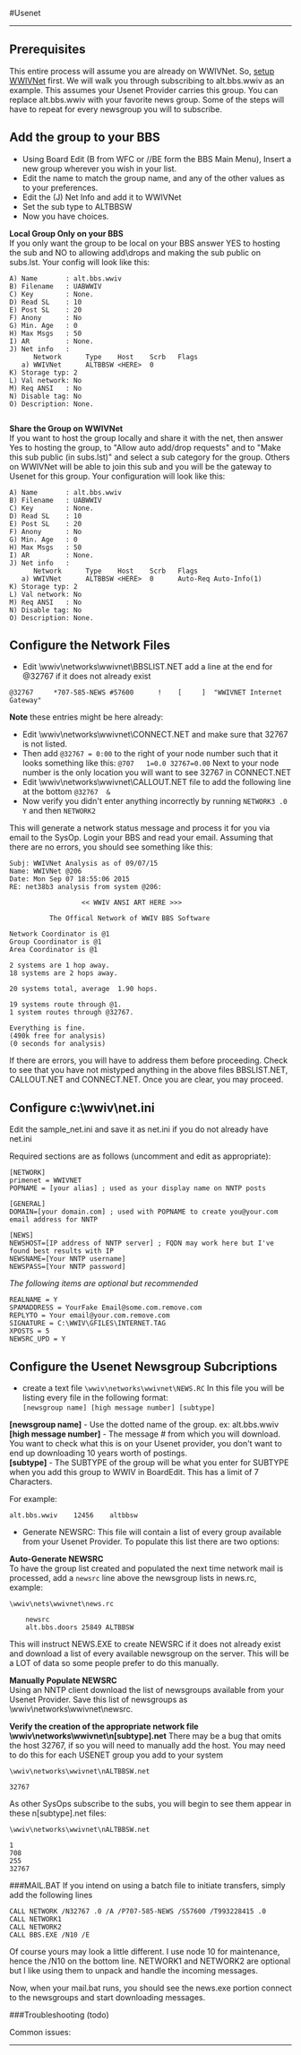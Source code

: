 #Usenet
***

## Prerequisites
This entire process will assume you are already on WWIVNet. So, 
[setup WWIVNet](WWIVNet) first. We will walk you through subscribing
to alt.bbs.wwiv as an example. This assumes your Usenet Provider 
carries this group. You can replace alt.bbs.wwiv with your favorite 
news group. Some of the steps will have to repeat for every newsgroup 
you will to subscribe.

## Add the group to your BBS
* Using Board Edit (B from WFC or //BE form the BBS Main Menu), Insert 
a new group wherever you wish in your list.
* Edit the name to match the group name, and any of the other values as to your preferences.
* Edit the (J) Net Info and add it to WWIVNet
* Set the sub type to ALTBBSW
* Now you have choices. 

**Local Group Only on your BBS**  
If you only want the group to be local on your BBS answer YES to hosting the sub and NO to allowing add\drops and making the sub public on subs.lst. Your config will look like this:
```
A) Name       : alt.bbs.wwiv
B) Filename   : UABWWIV
C) Key        : None.
D) Read SL    : 10
E) Post SL    : 20
F) Anony      : No
G) Min. Age   : 0
H) Max Msgs   : 50
I) AR         : None.
J) Net info   :
      Network      Type    Host    Scrb   Flags
   a) WWIVNet      ALTBBSW <HERE>  0
K) Storage typ: 2
L) Val network: No
M) Req ANSI   : No
N) Disable tag: No
O) Description: None.
                                                                      
```

**Share the Group on WWIVNet**  
If you want to host the group locally and share it with the net, then answer Yes 
to hosting the group, to "Allow auto add/drop requests" and to "Make this sub 
public (in subs.lst)" and select a sub category for the group. Others on 
WWIVNet will be able to join this sub and you will be the gateway to 
Usenet for this group. Your configuration will look like this:
```
A) Name       : alt.bbs.wwiv
B) Filename   : UABWWIV
C) Key        : None.
D) Read SL    : 10
E) Post SL    : 20
F) Anony      : No
G) Min. Age   : 0
H) Max Msgs   : 50
I) AR         : None.
J) Net info   :
      Network      Type    Host    Scrb   Flags
   a) WWIVNet      ALTBBSW <HERE>  0      Auto-Req Auto-Info(1)
K) Storage typ: 2
L) Val network: No
M) Req ANSI   : No
N) Disable tag: No
O) Description: None.                                                   
```

## Configure the Network Files
* Edit \wwiv\networks\wwivnet\BBSLIST.NET add a line at the end for @32767 if it does not already exist 
```
@32767     *707-585-NEWS #57600      !    [     ]  "WWIVNET Internet Gateway"
```
**Note** these entries might be here already:
* Edit \wwiv\networks\wwivnet\CONNECT.NET and make sure that 32767 is not listed.
* Then add ``` @32767 = 0:00 ``` to the right of your node number such that it looks something like this: ``` @707   1=0.0 32767=0.00 ``` Next to your node number is the only location you will want to see 32767 in CONNECT.NET
* Edit \wwiv\networks\wwivnet\CALLOUT.NET file to add the following line at the bottom ``` @32767  & ```
* Now verify you didn't enter anything incorrectly by running ``` NETWORK3 .0 Y ``` and then ``` NETWORK2 ```

This will generate a network status message and process it for you via email 
to the SysOp. Login your BBS and read your email. Assuming that there are no errors, you should 
see something like this:

```
Subj: WWIVNet Analysis as of 09/07/15
Name: WWIVNet @206
Date: Mon Sep 07 18:55:06 2015
RE: net38b3 analysis from system @206:

                  << WWIV ANSI ART HERE >>>

          The Offical Network of WWIV BBS Software

Network Coordinator is @1
Group Coordinator is @1
Area Coordinator is @1
 
2 systems are 1 hop away.
18 systems are 2 hops away.
 
20 systems total, average  1.90 hops.
 
19 systems route through @1.
1 system routes through @32767.
 
Everything is fine.
(490k free for analysis)
(0 seconds for analysis)       
```
If there are errors, you will have to address them before proceeding. Check to 
see that you have not mistyped anything in the above files BBSLIST.NET, 
CALLOUT.NET and CONNECT.NET. Once you are clear, you may proceed.

## Configure c:\wwiv\net.ini 

Edit the sample_net.ini and save it as net.ini if you do not already have net.ini

Required sections are as follows (uncomment and edit as appropriate): 

``` 
[NETWORK] 
primenet = WWIVNET 
POPNAME = [your alias] ; used as your display name on NNTP posts

[GENERAL]
DOMAIN=[your domain.com] ; used with POPNAME to create you@your.com email address for NNTP

[NEWS]
NEWSHOST=[IP address of NNTP server] ; FQDN may work here but I've found best results with IP
NEWSNAME=[Your NNTP username]
NEWSPASS=[Your NNTP password]
```
*The following items are optional but recommended*
```
REALNAME = Y 
SPAMADDRESS = YourFake Email@some.com.remove.com
REPLYTO = Your email@your.com.remove.com
SIGNATURE = C:\WWIV\GFILES\INTERNET.TAG
XPOSTS = 5
NEWSRC_UPD = Y
```

## Configure the Usenet Newsgroup Subcriptions

* create a text file ```\wwiv\networks\wwivnet\NEWS.RC``` In this file you will be listing every file in the following format:  
```[newsgroup name] [high message number] [subtype]```  
  
**[newsgroup name]** - Use the dotted name of the group. ex: alt.bbs.wwiv  
**[high message number]** - The message # from which you will download. You want to check what this is
on your Usenet provider, you don't want to end up downloading 10 years worth of postings.  
**[subtype]** - The SUBTYPE of the group will be what you enter for SUBTYPE when you add this group
to WWIV in BoardEdit. This has a limit of 7 Characters.  

For example:
```
alt.bbs.wwiv    12456    altbbsw
```

* Generate NEWSRC: This file will contain a list of every group available from your Usenet Provider. 
To populate this list there are two options:  

**Auto-Generate NEWSRC**  
To have the group list created and populated the next time network mail is processed, add 
a ```newsrc``` line above the newsgroup lists in news.rc, example: 
```
\wwiv\nets\wwivnet\news.rc

    newsrc
    alt.bbs.doors 25849 ALTBBSW
```
This will instruct NEWS.EXE to create NEWSRC if it does not already exist and download a list of every available newsgroup on the server. This will be a LOT of data so some people prefer to do this manually.

**Manually Populate NEWSRC**  
Using an NNTP client download the list of newsgroups available from your Usenet Provider.
Save this list of newsgroups as \wwiv\networks\wwivnet\newsrc.

**Verify the creation of the appropriate network file \wwiv\networks\wwivnet\n[subtype].net**
There may be a bug that omits the host 32767, if so you will need to manually add the host.
You may need to do this for each USENET group you add to your system
```
\wwiv\networks\wwivnet\nALTBBSW.net

32767
```
As other SysOps subscribe to the subs, you will begin to see them appear in these n[subtype].net files:
```
\wwiv\networks\wwivnet\nALTBBSW.net

1
708
255
32767
```

###MAIL.BAT
If you intend on using a batch file to initiate transfers, simply add the following lines
```
CALL NETWORK /N32767 .0 /A /P707-585-NEWS /S57600 /T993228415 .0 
CALL NETWORK1
CALL NETWORK2
CALL BBS.EXE /N10 /E
```
Of course yours may look a little different. I use node 10 for maintenance, hence the /N10 on the bottom line.
NETWORK1 and NETWORK2 are optional but I like using them to unpack and handle the incoming messages. 

Now, when your mail.bat runs, you should see the news.exe portion 
connect to the newsgroups and start downloading messages.

###Troubleshooting (todo)

Common issues:

***

